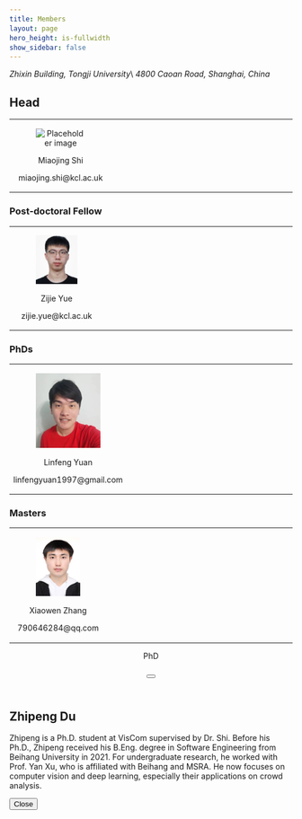 ```yaml
---
title: Members
layout: page
hero_height: is-fullwidth
show_sidebar: false
---
```



<script src = "https://ajax.googleapis.com/ajax/libs/jquery/2.1.1/jquery.min.js"></script>
*Zhixin Building, Tongji University*\\
*4800 Caoan Road, Shanghai, China*

## Head
<Body>
<div>
    <table>
        <tr align="center">
            <td width="30%">
                          <div class="card">
                              <div class="card-content">
                                <div class="media">
                                  <div class="media-left">
                                    <figure class="image is-96x96">
                                      <img src="is-rounded" src="https://www.kcl.ac.uk/importedimages/schools/nms/informatics/miaojing-shi-profile.x850d2601.png?w=320&h=296&crop=160,160,79,20&f=webp" alt="Placeholder image">
                                    </figure>
                                  </div>
                                  <div class="media-content">
                                    <p class="title is-4">Miaojing Shi
                                        <a href="https://sites.google.com/site/miaojingshi/home">
                                            <ion-icon name="home-outline"></ion-icon>
                                        </a>
                                        <a href="https://scholar.google.com/citations?user=aj2XHWoAAAAJ&hl=en">
                                            <ion-icon name="school-outline"></ion-icon>
                                        </a>
                                    </p>
                                    <p class="subtitle is-6">miaojing.shi@kcl.ac.uk</p>                                                               
                                  </div>
                                </div>  
                              </div>
                            </div>
            </td>
            <td width="30%"></td>
            <td width="30%"></td>
        </tr>
    </table>

</div>
</Body>


### Post-doctoral Fellow
<Body>
<div>
    <table width="50%">
        <tr align="center">
            <td width="30%">
                <div class="card">
                  <div class="card-content">
                    <div class="media">
                      <div class="media-left">
                        <figure class="image is-96x96">
                          <img src="/img/Photo_ZijieYue.jpg" alt="Placeholder image">
                        </figure>
                      </div>
                      <div class="media-content">
                        <p class="title is-4">Zijie Yue
                            <a href="https://www.researchgate.net/profile/Zijie-Yue">
                                <ion-icon name="home-outline"></ion-icon>
                            </a>
                        </p>
                        <p class="subtitle is-6">zijie.yue@kcl.ac.uk</p>
                      </div>
                    </div>  
                  </div>
                </div>
            </td>
            <td width="30%">
            <!-- <div class="card">
                  <div class="card-content">
                    <div class="media">
                      <div class="media-left">
                        <figure class="image is-96x96">
                          <img src="/img/Photo_JianJiang.jpg" alt="Placeholder image">
                        </figure>
                      </div>
                      <div class="media-content">
                        <p class="title is-4">Jian Jiang
                        </p>
                        <p class="subtitle is-6">jianjiang.work@gmail.com</p>  
                      </div>
                    </div>  
                  </div>
                </div>
            </td> -->
            <td width="30%"></td>
        </tr>
    </table>
    
</div>
</Body>

### PhDs
<Body>
<div>
    <table width="50%">
        <tr align="center">
            <td width="30%">
                <div class="card">
                  <div class="card-content">
                    <div class="media">
                      <div class="media-left">
                        <figure class="image is-96x96">
                          <img src="/img/Photo_LinfengYuan.jpg" alt="Placeholder image">
                        </figure>
                      </div>
                      <div class="media-content">
                        <p class="title is-4">Linfeng Yuan
                        </p>
                        <p class="subtitle is-6">linfengyuan1997@gmail.com</p>
                       </div>
                    </div>  
                  </div>
                </div>
            </td>
            <td width="30%"></td>
            <td width="30%"></td>
        </tr>
    </table>
</div>
</Body>

### Masters
<Body>
<div>
    <table width="50%">
        <tr align="center">
            <td width="30%">
                <div class="card">
                  <div class="card-content">
                    <div class="media">
                      <div class="media-left">
                        <figure class="image is-96x96">
                          <img src="/img/Photo_XiaowenZhang.jpg" alt="Placeholder image">
                        </figure>
                      </div>
                      <div class="media-content">
                        <p class="title is-4">Xiaowen Zhang
                        </p>
                        <p class="subtitle is-6">790646284@qq.com</p>
                       </div>
                    </div>  
                  </div>
                </div>
            </td>
            <td width="30%"></td>
            <td width="30%"></td>
        </tr>
    </table>
</div>
</Body>

<script type="module" src="https://unpkg.com/ionicons@5.5.2/dist/ionicons/ionicons.esm.js"></script>
<script nomodule src="https://unpkg.com/ionicons@5.5.2/dist/ionicons/ionicons.js"></script>


<div id="detail-02" class="modal">
  <div class="modal-background"></div>
  <div class="modal-card">
    <header class="modal-card-head">
      <p class="modal-card-title">PhD</p>
      <button class="delete" id="top-close-02" aria-label="close"></button>
    </header>
    <section class="modal-card-body">
      <div class="content">
        <h2>Zhipeng Du</h2>
        <p>
        Zhipeng is a Ph.D. student at VisCom supervised by Dr. Shi. Before his Ph.D., Zhipeng received his B.Eng. degree in Software Engineering from Beihang University in 2021. For undergraduate research, he worked with Prof. Yan Xu, who is affiliated with Beihang and MSRA. He now focuses on computer vision and deep learning, especially their applications on crowd analysis.
        </p>
      </div>
    </section>
    <footer class="modal-card-foot">
        <button class="button" id="close-02">Close</button>
    </footer>
  </div>
</div>

<script>
$("#people-02").click(function() {
  $("#detail-02").addClass("is-active");  
});
$("#top-close-02").click(function() {
   $("#detail-02").removeClass("is-active");
});
$("#close-02").click(function() {
   $("#detail-02").removeClass("is-active");
});
</script>
